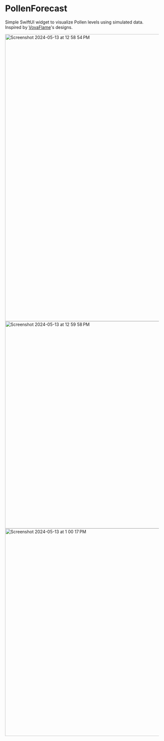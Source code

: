 # PollenForecast

Simple SwiftUI widget to visualize Pollen levels using simulated data. Inspired by [VovaFlame](https://x.com/vovaflame/status/1789313594519101485)'s designs.

<img width="939" alt="Screenshot 2024-05-13 at 12 58 54 PM" src="https://github.com/samroman3/PollenForecast/assets/52180475/a7f614a3-6dc9-4b04-ab8f-7404eb39908c">
<img width="678" alt="Screenshot 2024-05-13 at 12 59 58 PM" src="https://github.com/samroman3/PollenForecast/assets/52180475/82988b40-82a7-43d8-b8f6-20a54fd33712">
<img width="679" alt="Screenshot 2024-05-13 at 1 00 17 PM" src="https://github.com/samroman3/PollenForecast/assets/52180475/7ff77d93-6bb5-46b8-8eca-a33d4f4d0e86">
